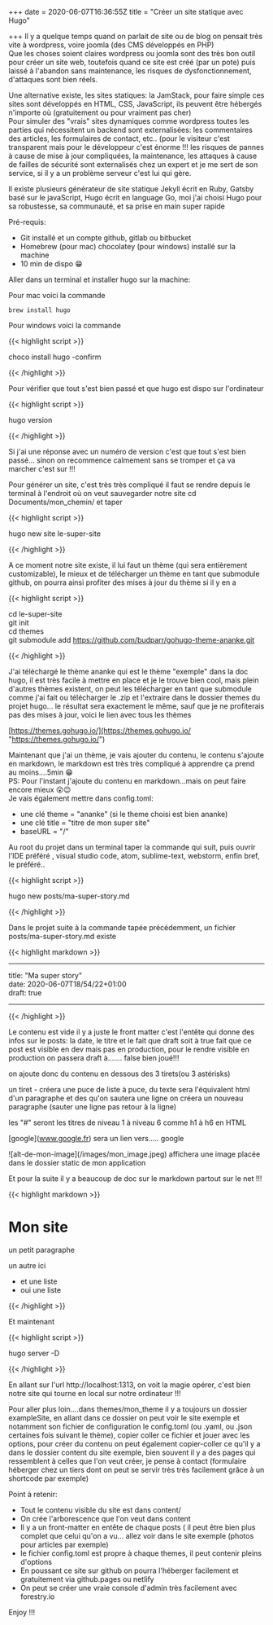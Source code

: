 +++
date = 2020-06-07T16:36:55Z
title = "Créer un site statique avec Hugo"

+++
Il y a quelque temps quand on parlait de site ou de blog on pensait très vite à wordpress, voire joomla (des CMS développés en PHP)  
Que les choses soient claires wordpress ou joomla sont des très bon outil pour créer un site web, toutefois quand ce site est créé (par un pote) puis laissé à l'abandon sans maintenance, les risques de dysfonctionnement, d'attaques sont bien réels.

Une alternative existe, les sites statiques: la JamStack, pour faire simple ces sites sont développés en HTML, CSS, JavaScript, ils peuvent être hébergés n'importe où (gratuitement ou pour vraiment pas cher)  
Pour simuler des "vrais" sites dynamiques comme wordpress toutes les parties qui nécessitent un backend sont externalisées: les commentaires des articles, les formulaires de contact, etc.. (pour le visiteur c'est transparent mais pour le développeur c'est énorme !!! les risques de pannes à cause de mise à jour compliquées, la maintenance, les attaques à cause de failles de sécurité sont externalisés chez un expert et je me sert de son service, si il y a un problème serveur c'est lui qui gère.

Il existe plusieurs générateur de site statique Jekyll écrit en Ruby, Gatsby basé sur le javaScript, Hugo écrit en language Go, moi j'ai choisi Hugo pour sa robustesse, sa communauté, et sa prise en main super rapide

Pré-requis:

* Git installé et un compte github, gitlab ou bitbucket
* Homebrew (pour mac) chocolatey (pour windows) installé sur la machine
* 10 min de dispo  😁

Aller dans un terminal et installer hugo sur la machine:

Pour mac voici la commande

    brew install hugo

Pour windows voici la commande

{{< highlight script >}}

choco install hugo -confirm

{{< /highlight >}}

Pour vérifier que tout s'est bien passé et que hugo est dispo sur l'ordinateur

{{< highlight script >}}

hugo version

{{< /highlight >}}

Si j'ai une réponse avec un numéro de version c'est que tout s'est bien passé... sinon on recommence calmement sans se tromper et ça va marcher c'est sur !!!

Pour générer un site, c'est très très compliqué il faut se rendre depuis le terminal à l'endroit où on veut sauvegarder notre site cd Documents/mon_chemin/ et taper 

{{< highlight script >}}

hugo new site le-super-site

{{< /highlight >}}

A ce moment notre site existe, il lui faut un thème (qui sera entièrement customizable), le mieux et de télécharger un thème en tant que submodule github, on pourra ainsi profiter des mises à jour du thème si il y en a

{{< highlight script >}}

cd le-super-site  
git init  
cd themes  
git submodule add https://github.com/budparr/gohugo-theme-ananke.git

{{< /highlight >}}

J'ai téléchargé le thème ananke qui est le thème "exemple" dans la doc hugo, il est très facile à mettre en place et je le trouve bien cool, mais plein d'autres thèmes existent, on peut les télécharger en tant que submodule comme j'ai fait ou télécharger le .zip et l'extraire dans le dossier themes du projet hugo... le résultat sera exactement le même, sauf que je ne profiterais pas des mises à jour, voici le lien avec tous les thèmes

[https://themes.gohugo.io/](https://themes.gohugo.io/ "https://themes.gohugo.io/")

Maintenant que j'ai un thème, je vais ajouter du contenu, le contenu s'ajoute en markdown, le markdown est très très compliqué à apprendre ça prend au moins....5min 😁  
PS: Pour l'instant j'ajoute du contenu en markdown...mais on peut faire encore mieux 😮😉  
Je vais également mettre dans config.toml:

*  une clé theme = "ananke" (si le theme choisi est bien ananke)
* une clé title = "titre de mon super site"
* baseURL = "/"

Au root du projet dans un terminal taper la commande qui suit, puis ouvrir l'IDE préféré , visual studio code, atom, sublime-text, webstorm, enfin bref, le préféré..

{{< highlight script >}}

hugo new posts/ma-super-story.md

{{< /highlight >}}

Dans le projet suite à la commande tapée précédemment, un fichier posts/ma-super-story.md existe

{{< highlight markdown >}}

***

title: "Ma super story"  
date: 2020-06-07T18/54/22+01:00  
draft: true

***

{{< /highlight >}}

Le contenu est vide il y a juste le front matter c'est l'entête qui donne des infos sur le posts: la date, le titre et le fait que draft soit à true fait que ce post est visible en dev mais pas en production, pour le rendre visible en production on passera draft à....... false bien joué!!!

on ajoute donc du contenu en dessous des 3 tirets(ou 3 astérisks)

un tiret - créera une puce de liste à puce, du texte sera l'équivalent html d'un paragraphe et des qu'on sautera une ligne on créera un nouveau paragraphe (sauter une ligne pas retour à la ligne) 

les "#" seront les titres de niveau 1 à niveau 6 comme h1 à h6 en HTML

\[google\](www.google.fr) sera un lien vers..... google

!\[alt-de-mon-image\](/images/mon_image.jpeg) affichera une image placée dans le dossier static de mon application

Et pour la suite il y a beaucoup de doc sur le markdown partout sur le net !!!

{{< highlight markdown >}}

# Mon site

un petit paragraphe

un autre ici

* et une liste
* oui une liste

{{< /highlight >}}

Et maintenant

{{< highlight script >}}

hugo server -D

{{< /highlight >}}

En allant sur l'url http://localhost:1313, on voit la magie opérer, c'est bien notre site qui tourne en local sur notre ordinateur !!!

Pour aller plus loin....dans themes/mon_theme il y a toujours un dossier exampleSite, en allant dans ce dossier on peut voir le site exemple et notamment son fichier de configuration le config.toml (ou .yaml, ou .json certaines fois suivant le thème), copier coller ce fichier et jouer avec les options, pour créer du contenu on peut également copier-coller ce qu'il y a dans le dossier content du site exemple, bien souvent il y a des pages qui ressemblent à celles que l'on veut créer, je pense à contact (formulaire héberger chez un tiers dont on peut se servir très très facilement grâce à un shortcode par exemple)

Point à retenir:

* Tout le contenu visible du site est dans content/
* On crée l'arborescence que l'on veut dans content
* Il y a un front-matter en entête de chaque posts ( il peut être bien plus complet que celui qu'on a vu... allez voir dans le site exemple (photos pour articles par exemple)
* le fichier config.toml est propre à chaque themes, il peut contenir pleins d'options
* En poussant ce site sur github on pourra l'héberger facilement et gratuitement via github.pages ou netlify
* On peut se créer une vraie console d'admin très facilement avec forestry.io

Enjoy !!!